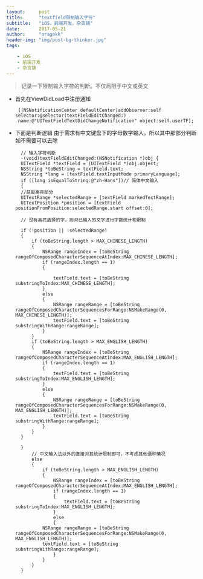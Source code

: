 ```yaml
---
layout:     post
title:      "textfield限制输入字符"
subtitle:   "iOS，前端开发，杂货铺"
date:       2017-05-21
author:     "oragekk"
header-img: "img/post-bg-thinker.jpg"
tags:

    - iOS
    - 前端开发
    - 杂货铺 
---
```


> 记录一下限制输入字符的判断。不仅局限于中文或英文

 - 首先在ViewDidLoad中注册通知
    

		[[NSNotificationCenter defaultCenter]addObserver:self selector:@selector(textFieldEditChanged:)
		name:@"UITextFieldTextDidChangeNotification" object:self.userTF];
                                                
- 下面是判断逻辑 由于需求有中文键盘下的字母数字输入，所以其中那部分判断如不需要可以去除

		// 输入字符判断
		-(void)textFieldEditChanged:(NSNotification *)obj {
    	UITextField *textField = (UITextField *)obj.object;
    	NSString *toBeString = textField.text;
    	NSString *lang = [textField.textInputMode primaryLanguage];
    	if ([lang isEqualToString:@"zh-Hans"])// 简体中文输入
    	{
        //获取高亮部分
        UITextRange *selectedRange = [textField markedTextRange];
        UITextPosition *position = [textField positionFromPosition:selectedRange.start offset:0];
        
        // 没有高亮选择的字，则对已输入的文字进行字数统计和限制
        
        if (!position || !selectedRange)
        {
            if (toBeString.length > MAX_CHINESE_LENGTH)
            {
                NSRange rangeIndex = [toBeString rangeOfComposedCharacterSequenceAtIndex:MAX_CHINESE_LENGTH];
                if (rangeIndex.length == 1)
                {
                    
                    textField.text = [toBeString substringToIndex:MAX_CHINESE_LENGTH];
                }
                else
                {
                    NSRange rangeRange = [toBeString rangeOfComposedCharacterSequencesForRange:NSMakeRange(0, MAX_CHINESE_LENGTH)];
                    textField.text = [toBeString substringWithRange:rangeRange];
                }
            }
            if (toBeString.length > MAX_ENGLISH_LENGTH)
            {
                NSRange rangeIndex = [toBeString rangeOfComposedCharacterSequenceAtIndex:MAX_ENGLISH_LENGTH];
                if (rangeIndex.length == 1)
                {
                    textField.text = [toBeString substringToIndex:MAX_ENGLISH_LENGTH];
                }
                else
                {
                    NSRange rangeRange = [toBeString rangeOfComposedCharacterSequencesForRange:NSMakeRange(0, MAX_ENGLISH_LENGTH)];
                    textField.text = [toBeString substringWithRange:rangeRange];
                }
            }
        }
        
    	}
    		// 中文输入法以外的直接对其统计限制即可，不考虑其他语种情况
    		else
    		{
        		if (toBeString.length > MAX_ENGLISH_LENGTH)
        		{
            		NSRange rangeIndex = [toBeString rangeOfComposedCharacterSequenceAtIndex:MAX_ENGLISH_LENGTH];
            		if (rangeIndex.length == 1)
            		{
                		textField.text = [toBeString substringToIndex:MAX_ENGLISH_LENGTH];
            		}
            		else
            		{
                NSRange rangeRange = [toBeString rangeOfComposedCharacterSequencesForRange:NSMakeRange(0, MAX_ENGLISH_LENGTH)];
                textField.text = [toBeString substringWithRange:rangeRange];
            		}
        		}
    		}
		}